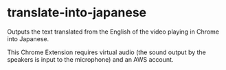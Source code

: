 # translate-into-japanese
Outputs the text translated from the English of the video playing in Chrome into Japanese.

This Chrome Extension requires virtual audio (the sound output by the speakers is input to the microphone) and an AWS account.
